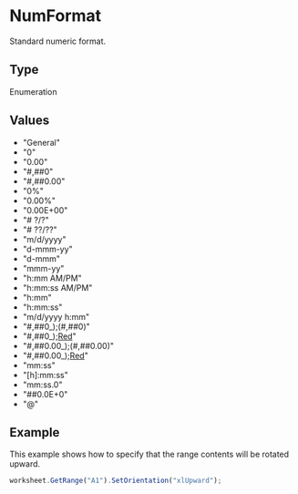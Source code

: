 # NumFormat

Standard numeric format.

## Type

Enumeration

## Values

- "General"
- "0"
- "0.00"
- "#,##0"
- "#,##0.00"
- "0%"
- "0.00%"
- "0.00E+00"
- "# ?/?"
- "# ??/??"
- "m/d/yyyy"
- "d-mmm-yy"
- "d-mmm"
- "mmm-yy"
- "h:mm AM/PM"
- "h:mm:ss AM/PM"
- "h:mm"
- "h:mm:ss"
- "m/d/yyyy h:mm"
- "#,##0_);(#,##0)"
- "#,##0_);[Red](#,##0)"
- "#,##0.00_);(#,##0.00)"
- "#,##0.00_);[Red](#,##0.00)"
- "mm:ss"
- "[h]:mm:ss"
- "mm:ss.0"
- "##0.0E+0"
- "@"


## Example

This example shows how to specify that the range contents will be rotated upward.

```javascript editor-
worksheet.GetRange("A1").SetOrientation("xlUpward");
```
